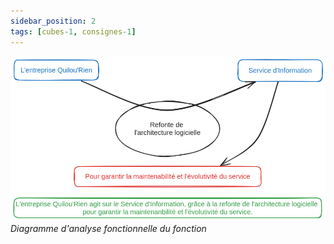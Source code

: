 ```yaml
---
sidebar_position: 2
tags: [cubes-1, consignes-1]
---
```


![Architecture actuelle](./assets/bete-a-cornes.png)
*Diagramme d'analyse fonctionnelle du fonction*